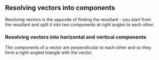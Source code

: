 ## Resolving vectors into components
Resolving vectors is the opposite of finding the resultant - you start from the resultant and split it into two components at right angles to each other.

### Resolving vectors into horizontal and vertical components
The components of a vector are perpendicular to each other and so they form a right-angled triangle with the vector.
